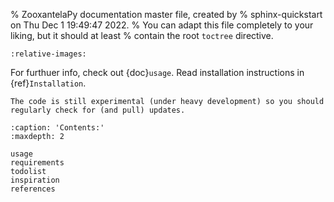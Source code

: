 % ZooxantelaPy documentation master file, created by
% sphinx-quickstart on Thu Dec  1 19:49:47 2022.
% You can adapt this file completely to your liking, but it should at least
% contain the root `toctree` directive.

```{include} ../../README.md
:relative-images:
```

For furthuer info, check out {doc}`usage`.
Read installation instructions in {ref}`Installation`.

```{warning}
The code is still experimental (under heavy development) so you should regularly check for (and pull) updates.

```

```{toctree}
:caption: 'Contents:'
:maxdepth: 2

usage
requirements
todolist
inspiration
references
```